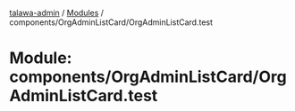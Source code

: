 [talawa-admin](../README.md) / [Modules](../modules.md) / components/OrgAdminListCard/OrgAdminListCard.test

# Module: components/OrgAdminListCard/OrgAdminListCard.test
